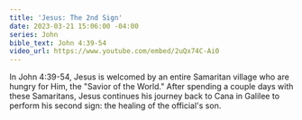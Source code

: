```yaml
---
title: 'Jesus: The 2nd Sign'
date: 2023-03-21 15:06:00 -04:00
series: John
bible_text: John 4:39-54
video_url: https://www.youtube.com/embed/2uQx74C-Ai0
---
```


In John 4:39-54, Jesus is welcomed by an entire Samaritan village who are hungry for Him, the "Savior of the World." After spending a couple days with these Samaritans, Jesus continues his journey back to Cana in Galilee to perform his second sign: the healing of the official's son.